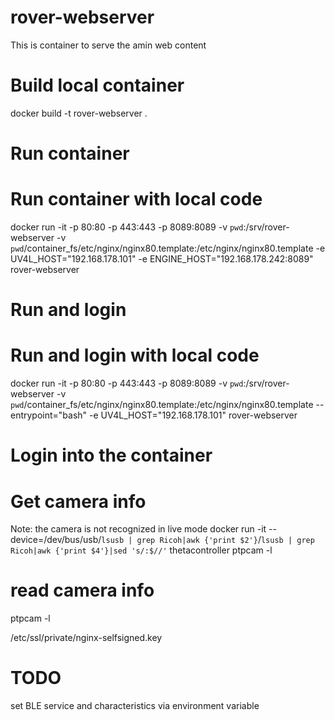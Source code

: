 # rover-webserver

This is container to serve the amin web content

# Build local container
docker build -t rover-webserver .


# Run container

# Run container with local code
docker run -it -p 80:80 -p 443:443 -p 8089:8089 -v `pwd`:/srv/rover-webserver -v `pwd`/container_fs/etc/nginx/nginx80.template:/etc/nginx/nginx80.template -e UV4L_HOST="192.168.178.101" -e ENGINE_HOST="192.168.178.242:8089" rover-webserver

# Run and login

# Run and login with local code
docker run -it -p 80:80 -p 443:443 -p 8089:8089 -v `pwd`:/srv/rover-webserver -v `pwd`/container_fs/etc/nginx/nginx80.template:/etc/nginx/nginx80.template --entrypoint="bash" -e UV4L_HOST="192.168.178.101" rover-webserver

# Login into the container





# Get camera info
Note: the camera is not recognized in live mode
docker run -it --device=/dev/bus/usb/`lsusb | grep Ricoh|awk {'print $2'}`/`lsusb | grep Ricoh|awk {'print $4'}|sed 's/:$//'` thetacontroller ptpcam -l

# read camera info
ptpcam -l


/etc/ssl/private/nginx-selfsigned.key

# TODO
set BLE service and characteristics via environment variable
